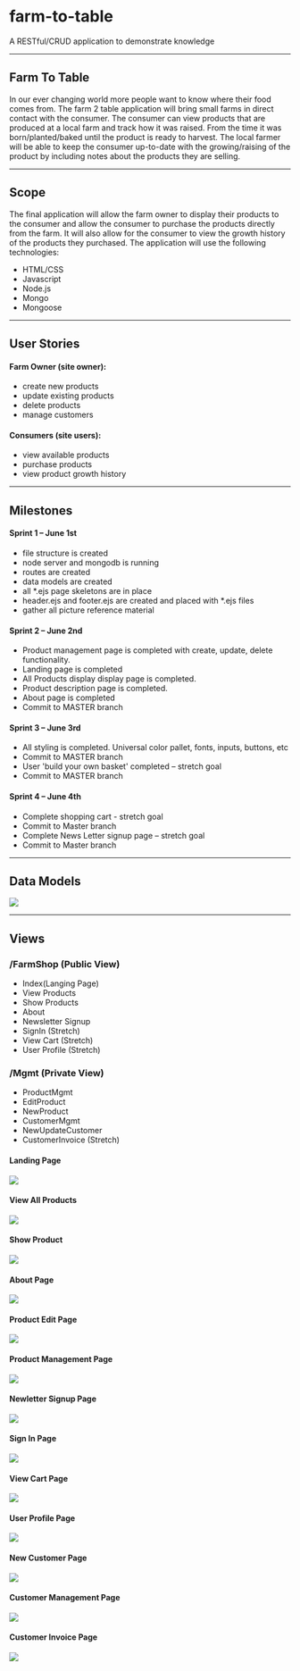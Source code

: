 # farm-to-table
A RESTful/CRUD application to demonstrate knowledge
<hr>
<h2>Farm To Table</h2>
In our ever changing world more people want to know where their food comes from.  The farm 2 table application will bring small farms in direct contact with the consumer.  The consumer can view products that are produced at a local farm and track how it was raised.  From the time it was born/planted/baked until the product is ready to harvest. The local farmer will be able to keep the consumer up-to-date with the growing/raising of the product by including notes about the products they are selling.
<hr>
<h2>Scope</h2>
The final application will allow the farm owner to display their products to the consumer and allow the consumer to purchase the products directly from the farm. It will also allow for the consumer to view the growth history of the products they purchased. The application will use the following technologies:
<ul>
  <li>HTML/CSS</li>
  <li>Javascript</li>
  <li>Node.js</li>
  <li>Mongo</li>
  <li>Mongoose</li>
</ul>
<hr>
<h2>User Stories</h2>
  <h4>Farm Owner (site owner):</h4>
  <ul>
    <li>create new products</li>
    <li>update existing products</li>
    <li>delete products</li>
    <li>manage customers</li>
  </ul>
  <h4>Consumers (site users):</h4>
  <ul>
    <li>view available products</li>
    <li>purchase products</li>
    <li>view product growth history</li>
  </ul>
<hr>
<h2>Milestones</h2>
  <h4>Sprint 1 – June 1st</h4>
  <ul>
    <li>file structure is created</li>
    <li>node server and mongodb is running</li>
    <li>routes are created</li>
    <li>data models are created</li>
    <li>all *.ejs page skeletons are in place</li>
    <li>header.ejs and footer.ejs are created and placed with *.ejs files</li>
    <li>gather all picture reference material</li>
  </ul>
  <h4>Sprint 2 – June 2nd</h4>
  <ul>
    <li>Product management page is completed with create, update, delete functionality.</li>
    <li>Landing page is completed</li>
    <li>All Products display display page is completed.</li>
    <li>Product description page is completed.</li>
    <li>About page is completed</li>
    <li>Commit to MASTER branch</li>
  </ul>
  <h4>Sprint 3 – June 3rd </h4>
  <ul>
    <li>All styling is completed.  Universal color pallet, fonts, inputs, buttons, etc</li>
    <li>Commit to MASTER branch</li>
    <li>User 'build your own basket' completed – stretch goal</li>
    <li>Commit to MASTER branch</li>
  </ul>
  <h4>Sprint 4 – June 4th </h4>
  <ul>
    <li>Complete shopping cart - stretch goal</li>
    <li>Commit to Master branch</li>
    <li>Complete News Letter signup page – stretch goal</li>
    <li>Commit to Master branch</li>
  </ul>
<hr>
<h2>Data Models</h2>
<img src="https://git.generalassemb.ly/JeffJackson/farm-to-table/blob/master/images/dataModels.png">
<hr>
<h2>Views</h2>
<h3>/FarmShop (Public View)</h3>
<ul>
  <li>Index(Langing Page)</li>
  <li>View Products</li>
  <li>Show Products</li>
  <li>About</li>
  <li>Newsletter Signup</li>
  <li>SignIn (Stretch)</li>
  <li>View Cart (Stretch)</li>
  <li>User Profile (Stretch)</li>
</ul>
<h3>/Mgmt (Private View)</h3>
<ul>
  <li>ProductMgmt</li>
  <li>EditProduct</li>
  <li>NewProduct</li>
  <li>CustomerMgmt</li>
  <li>NewUpdateCustomer</li>
  <li>CustomerInvoice (Stretch)</li>
</ul>
<h4>Landing Page</h4>
<img src="https://git.generalassemb.ly/JeffJackson/farm-to-table/blob/master/images/LandingPage.png">
<h4>View All Products</h4>
<img src="https://git.generalassemb.ly/JeffJackson/farm-to-table/blob/master/images/AllProducts.png">
<h4>Show Product</h4>
<img src="https://git.generalassemb.ly/JeffJackson/farm-to-table/blob/master/images/ShowPage.png">
<h4>About Page</h4>
<img src="https://git.generalassemb.ly/JeffJackson/farm-to-table/blob/master/images/AboutPage.png">
<h4>Product Edit Page</h4>
<img src="https://git.generalassemb.ly/JeffJackson/farm-to-table/blob/master/images/EditPage.png">
<h4>Product Management Page</h4>
<img src="https://git.generalassemb.ly/JeffJackson/farm-to-table/blob/master/images/ProductMgmt.png">
<h4>Newletter Signup Page</h4>
<img src="https://git.generalassemb.ly/JeffJackson/farm-to-table/blob/master/images/Newletter.png">
<h4>Sign In Page</h4>
<img src="https://git.generalassemb.ly/JeffJackson/farm-to-table/blob/master/images/SignIn.png">
<h4>View Cart Page</h4>
<img src="https://git.generalassemb.ly/JeffJackson/farm-to-table/blob/master/images/UserView.png">
<h4>User Profile Page</h4>
<img src="https://git.generalassemb.ly/JeffJackson/farm-to-table/blob/master/images/ProfilePage.png">
<h4>New Customer Page</h4>
<img src="https://git.generalassemb.ly/JeffJackson/farm-to-table/blob/master/images/NewCustomer.png">
<h4>Customer Management Page</h4>
<img src="https://git.generalassemb.ly/JeffJackson/farm-to-table/blob/master/images/CustomerMgmt.png">
<h4>Customer Invoice Page</h4>
<img src="https://git.generalassemb.ly/JeffJackson/farm-to-table/blob/master/images/CustomerInvoice.png">
